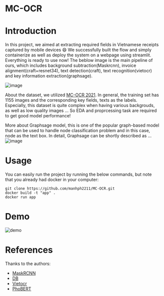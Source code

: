 MC-OCR
====

# Introduction

In this project, we aimed at extracting required fields in Vietnamese receipts captured by mobile devices :smile: We successfully built the flow and simply containerize as well as deploy the system on a webpage using streamlit. Everything is ready to use now!
The beblow image is the main pipeline of ours, which includes background subtraction(Maskrcnn), invoice alignment(craft+resnet34), text detection(craft), text recognition(vietocr) and key information extraction(graphsage). 

![image](https://user-images.githubusercontent.com/61444616/189092848-f3ea1b39-260c-479e-8b4e-61cbe55975b3.png)

About the dataset, we utilized [MC-OCR 2021](https://www.rivf2021-mc-ocr.vietnlp.com/). In general, the training set has 1155 images and the corresponding key fields, texts as the labels. Especially, this dataset is quite complex when having various backgrouds, as well as low quality images ... So EDA and proprcessing task are required to get good model performance!

More about Graphsage model, this is one of the popular graph-based model that can be used to handle node classification problem and in this case, node as the text box. In detail, Graphsage can be shortly described as ...
![image](https://user-images.githubusercontent.com/61444616/189104372-7f5c0ade-7f14-4532-813e-7d1a1ba4f9e1.png)


# Usage

You can easily run the project by running the below commands, but note that you already had docker in your computer:

```
git clone https://github.com/manhph2211/MC-OCR.git
docker build -t "app" .
docker run app
```

<!-- ![image](https://user-images.githubusercontent.com/61444616/189105320-9b78dff4-c1ed-467a-86c4-ea812496768b.png) -->

# Demo
![demo](https://user-images.githubusercontent.com/53470099/189409103-59ef12b7-ea3f-4170-b57b-5d24f59c24fb.gif)


# References

Thanks to the authors:

- [MaskRCNN](https://github.com/pytorch/vision)
- [DB](https://github.com/MhLiao/DB)
- [Vietocr](https://github.com/pbcquoc/vietocr)
- [PhoBERT](https://github.com/VinAIResearch/PhoBERT)
